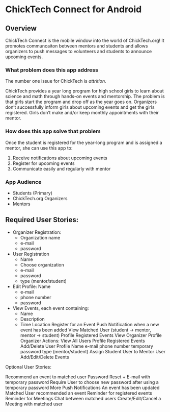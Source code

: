 # ChickTech Connect for Android


## Overview

ChickTech Connect is the mobile window into the world of ChickTech.org! It promotes communcaiton between mentors and students and allows organizers to push messages to volunteers and students to announce upcoming events.

### What problem does this app address

The number one issue for ChickTech is *attrition*.

ChickTech provides a year long program for high school girls to learn about science and math through hands-on events and mentorship. The problem is that girls start the program and drop off as the year goes on. Organizers don’t successfully inform girls about upcoming events and get the girls registered. Girls don’t make and/or keep monthly appointments with their mentor.

### How does this app solve that problem

Once the student is registered for the year-long program and is assigned a mentor, she can use this app to:

1. Receive notifications about upcoming events
2. Register for upcoming events
3. Communicate easily and regularly with mentor

### App Audience

* Students (Primary)
* ChickTech.org Organizers
* Mentors


## Required User Stories:
- Organizer Registration:
  - Organization name
  - e-mail
  - password
- User Registration
  - Name
  - Choose organization
  - e-mail
  - password
  - type (mentor/student)
- Edit Profile:
Name
  - e-mail
  - phone number
  - password
- View Events, each event containing:
  - Name
  - Description
  - Time
Location
Register for an Event
Push Notification when a new event has been added
View Matched User (student -> mentor, mentor -> student)
Profile
Registered Events
View Organizer Profile
Organizer Actions:
View All Users
Profile
Registered Events
Add/Delete User Profile
Name
e-mail
phone number
temporary password
type (mentor/student)
Assign Student User to Mentor User
Add/Edit/Delete Events

Optional User Stories:

Recommend an event to matched user
Password Reset + E-mail with temporary password
Require User to choose new password after using a temporary password
More Push Notifications
An event has been updated
Matched User recommended an event
Reminder for registered events
Reminder for Meetings
Chat between matched users
Create/Edit/Cancel a Meeting with matched user

